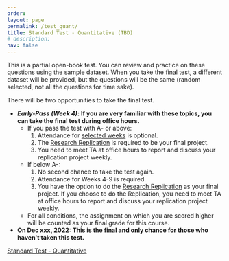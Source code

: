 ```yaml
---
order: 
layout: page
permalink: /test_quant/
title: Standard Test - Quantitative (TBD)
# description:
nav: false
---
```


This is a partial open-book test. You can review and practice on these questions using the sample dataset. When you take the final test, a different dataset will be provided, but the questions will be the same (random selected, not all the questions for time sake). 

There will be two opportunities to take the final test.

- **_Early-Pass (Week 4)_: If you are very familiar with these topics, you can take the final test during office hours.**
	- If you pass the test with A- or above:
		1. Attendance for [selected weeks](/schedule/) is optional.
		2. The [Research Replication](#4-research-replication) is required to be your final project.
		3. You need to meet TA at office hours to report and discuss your replication project weekly.
	- If below A-:
		1. No second chance to take the test again.
		2. Attendance for Weeks 4-9 is required.
		3. You have the option to do the [Research Replication](#4-research-replication) as your final project. If you choose to do the Replication, you need to meet TA at office hours to report and discuss your replication project weekly.
	- For all conditions, the assignment on which you are scored higher will be counted as your final grade for this course.
- **On Dec xxx, 2022: This is the final and only chance for those who haven't taken this test.**

<!-- Submit a Word document with your analysis, code, figures, and tables etc. via Canvas. -->

[Standard Test - Quantitative](https://docs.google.com/document/d/1DMwZjShq1L7Q167UH1mzuo_d7TUZ-Lfh-id-vz6ND4I/edit?usp=sharing)